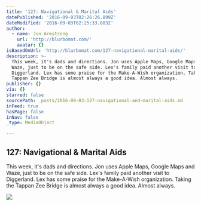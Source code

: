 ```yaml
---
title: '127: Navigational & Marital Aids'
datePublished: '2016-09-03T02:26:26.899Z'
dateModified: '2016-09-03T02:25:33.883Z'
author:
  - name: Jon Armstrong
    url: 'http://blurbomat.com/'
    avatar: {}
isBasedOnUrl: 'http://blurbomat.com/127-navigational-marital-aids/'
description: >-
  This week, it's dads and directions. Jon uses Apple Maps, Google Maps and
  Waze, just to be on the safe side. Lex's family paid another visit to
  Diggerland. Lex has some praise for the Make-A-Wish organization. Taking the
  Tappan Zee Bridge is almost always a good idea. Almost always.
publisher: {}
via: {}
starred: false
sourcePath: _posts/2016-09-03-127-navigational-and-marital-aids.md
inFeed: true
hasPage: false
inNav: false
_type: MediaObject

---
```

<article style=""><h1>127: Navigational &amp; Marital Aids</h1><p>This week, it's dads and directions. Jon uses Apple Maps, Google Maps and Waze, just to be on the safe side. Lex's family paid another visit to Diggerland. Lex has some praise for the Make-A-Wish organization. Taking the Tappan Zee Bridge is almost always a good idea. Almost always.</p><img src="http://blurbomat.com/wordpress/wp-content/uploads/2016/08/ttca-soundcloud-logo.jpg" /></article>